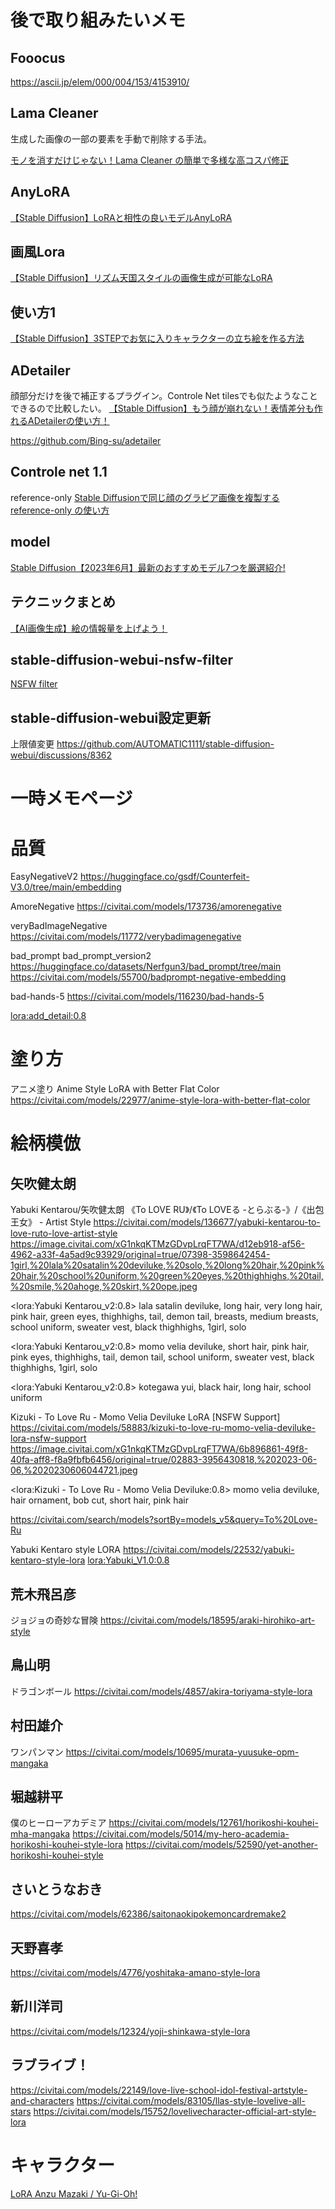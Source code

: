 # 後で取り組みたいメモ

## Fooocus
https://ascii.jp/elem/000/004/153/4153910/

## Lama Cleaner
生成した画像の一部の要素を手動で削除する手法。

[モノを消すだけじゃない！Lama Cleaner の簡単で多様な高コスパ修正](https://github.com/Zuntan03/SdWebUiTutorial/blob/main/_/doc/LamaCleaner/LamaCleaner.md)


## AnyLoRA
[【Stable Diffusion】LoRAと相性の良いモデルAnyLoRA](https://self-development.info/%E3%80%90stable-diffusion%E3%80%91lora%E3%81%A8%E7%9B%B8%E6%80%A7%E3%81%AE%E8%89%AF%E3%81%84%E3%83%A2%E3%83%87%E3%83%ABanylora/)

## 画風Lora

[【Stable Diffusion】リズム天国スタイルの画像生成が可能なLoRA](https://self-development.info/%E3%80%90stable-diffusion%E3%80%91%E3%83%AA%E3%82%BA%E3%83%A0%E5%A4%A9%E5%9B%BD%E3%82%B9%E3%82%BF%E3%82%A4%E3%83%AB%E3%81%AE%E7%94%BB%E5%83%8F%E7%94%9F%E6%88%90%E3%81%8C%E5%8F%AF%E8%83%BD%E3%81%AAlora/)


## 使い方1

[【Stable Diffusion】3STEPでお気に入りキャラクターの立ち絵を作る方法](https://freeblog-video.com/stable-diffusion_standing-picture/)

## ADetailer
顔部分だけを後で補正するプラグイン。Controle Net tilesでも似たようなことできるので比較したい。
[【Stable Diffusion】もう顔が崩れない！表情差分も作れるADetailerの使い方！](https://freeblog-video.com/stable-diffusion_extensions_adetailer/)

https://github.com/Bing-su/adetailer


## Controle net 1.1
reference-only 
[Stable Diffusionで同じ顔のグラビア画像を複製する reference-only の使い方](https://oiuy.net/archives/326)

## model

[Stable Diffusion【2023年6月】最新のおすすめモデル7つを厳選紹介!](https://photoshopbook.com/2023/06/11/stable-diffusion-models-202306/)

## テクニックまとめ

[【AI画像生成】絵の情報量を上げよう！](https://note.com/den2_nova/n/n921557c5dff9)

## stable-diffusion-webui-nsfw-filter
[NSFW filter](https://github.com/jovijovi/stable-diffusion-webui-nsfw-filter)

## stable-diffusion-webui設定更新
上限値変更
https://github.com/AUTOMATIC1111/stable-diffusion-webui/discussions/8362


<!-- --------------------------------------------------------- -->

# 一時メモページ

# 品質
EasyNegativeV2
https://huggingface.co/gsdf/Counterfeit-V3.0/tree/main/embedding

AmoreNegative
https://civitai.com/models/173736/amorenegative

veryBadImageNegative
https://civitai.com/models/11772/verybadimagenegative

bad_prompt
bad_prompt_version2
https://huggingface.co/datasets/Nerfgun3/bad_prompt/tree/main
https://civitai.com/models/55700/badprompt-negative-embedding

bad-hands-5
https://civitai.com/models/116230/bad-hands-5

<lora:add_detail:0.8>

# 塗り方
アニメ塗り Anime Style LoRA with Better Flat Color
https://civitai.com/models/22977/anime-style-lora-with-better-flat-color

# 絵柄模倣

## 矢吹健太朗
Yabuki Kentarou/矢吹健太朗 《To LOVE RU》/《To LOVEる -とらぶる-》/《出包王女》 - Artist Style
https://civitai.com/models/136677/yabuki-kentarou-to-love-ruto-love-artist-style
https://image.civitai.com/xG1nkqKTMzGDvpLrqFT7WA/d12eb918-af56-4962-a33f-4a5ad9c93929/original=true/07398-3598642454-1girl,%20lala%20satalin%20deviluke,%20solo,%20long%20hair,%20pink%20hair,%20school%20uniform,%20green%20eyes,%20thighhighs,%20tail,%20smile,%20ahoge,%20skirt,%20ope.jpeg

<lora:Yabuki Kentarou_v2:0.8> lala satalin deviluke, long hair, very long hair, pink hair, green eyes, thighhighs, tail, demon tail, breasts, medium breasts, school uniform, sweater vest, black thighhighs, 1girl, solo

<lora:Yabuki Kentarou_v2:0.8> momo velia deviluke, short hair, pink hair, pink eyes, thighhighs, tail, demon tail, school uniform, sweater vest, black thighhighs, 1girl, solo

<lora:Yabuki Kentarou_v2:0.8> kotegawa yui, black hair, long hair, school uniform

Kizuki - To Love Ru - Momo Velia Deviluke LoRA [NSFW Support]
https://civitai.com/models/58883/kizuki-to-love-ru-momo-velia-deviluke-lora-nsfw-support
https://image.civitai.com/xG1nkqKTMzGDvpLrqFT7WA/6b896861-49f8-40fa-aff8-f8a9fbfb6456/original=true/02883-3956430818,%202023-06-06,%2020230606044721.jpeg

<lora:Kizuki - To Love Ru - Momo Velia Deviluke:0.8> momo velia deviluke, hair ornament, bob cut, short hair, pink hair

https://civitai.com/search/models?sortBy=models_v5&query=To%20Love-Ru

Yabuki Kentaro style LORA
https://civitai.com/models/22532/yabuki-kentaro-style-lora
<lora:Yabuki_V1.0:0.8>


## 荒木飛呂彦
ジョジョの奇妙な冒険
https://civitai.com/models/18595/araki-hirohiko-art-style

## 鳥山明
ドラゴンボール
https://civitai.com/models/4857/akira-toriyama-style-lora

## 村田雄介
ワンパンマン
https://civitai.com/models/10695/murata-yuusuke-opm-mangaka

## 堀越耕平
僕のヒーローアカデミア
https://civitai.com/models/12761/horikoshi-kouhei-mha-mangaka
https://civitai.com/models/5014/my-hero-academia-horikoshi-kouhei-style-lora
https://civitai.com/models/52590/yet-another-horikoshi-kouhei-style

## さいとうなおき
https://civitai.com/models/62386/saitonaokipokemoncardremake2

## 天野喜孝
https://civitai.com/models/4776/yoshitaka-amano-style-lora

## 新川洋司
https://civitai.com/models/12324/yoji-shinkawa-style-lora

## ラブライブ！
https://civitai.com/models/22149/love-live-school-idol-festival-artstyle-and-characters
https://civitai.com/models/83105/llas-style-lovelive-all-stars
https://civitai.com/models/15752/lovelivecharacter-official-art-style-lora

# キャラクター
[LoRA Anzu Mazaki / Yu-Gi-Oh!](https://civitai.com/models/259424/lora-anzu-mazaki-yu-gi-oh)

